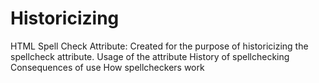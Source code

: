 # Historicizing
HTML Spell Check Attribute: 
Created for the purpose of historicizing the spellcheck attribute.
Usage of the attribute
History of  spellchecking
Consequences of use
How spellcheckers work
